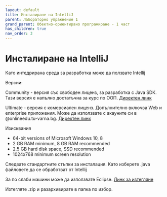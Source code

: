 ```yaml
---
layout: default
title: Инсталиране на IntelliJ
parent: Лабораторно упражнение 1
grand_parent: Обектно-ориентирано програмиране - 1 част
has_children: true
nav_order: 3
---
```


# Инсталиране на IntelliJ

Като интедрирана среда за разработка може да ползвате Intellij

Версии:

Community - версия със свободен лиценз, за разработка с Java SDK. Тази версия е напълно достатъчна за курс по ООП. [Директен линк](https://download.jetbrains.com/idea/ideaIC-2021.2.2.exe?\_gl=1\*1qtwwxf\*\_ga\*MjEwNTE2Nzc2NS4xNjMxOTcyNzgy\*\_ga\_V0XZL7QHEB\*MTYzMzM2NDU5My4xLjEuMTYzMzM2NTAwMS4w&\_ga=2.7634226.1690500309.1633364595-2105167765.1631972782)

Ultimate - версия с комерсиален лиценз. Допълнително включва Web и enterprise приложения. Може да използвате с акауните си в @onlineedu.tu-varna.bg. [Директен линк](https://download.jetbrains.com/idea/ideaIU-2021.2.2.exe?\_gl=1\*78hxj8\*\_ga\*MjEwNTE2Nzc2NS4xNjMxOTcyNzgy\*\_ga\_V0XZL7QHEB\*MTYzMzM2NDU5My4xLjEuMTYzMzM2NTA0NS4w&\_ga=2.7634226.1690500309.1633364595-2105167765.1631972782)

Изисквания

* 64-bit versions of Microsoft Windows 10, 8
* 2 GB RAM minimum, 8 GB RAM recommended
* 2.5 GB hard disk space, SSD recommended
* 1024x768 minimum screen resolution

Следвате стандартните стъпки за инсталация. Като изберете .java файловете да се обработват от Intellij&#x20;

За по слаби машини може да използвате Eclipse. [Линк за изтегляне](https://www.eclipse.org/downloads/packages/release/2021-09/r/eclipse-ide-java-developers)

Изтегляте .zip и разархивирате в папка по избор.


